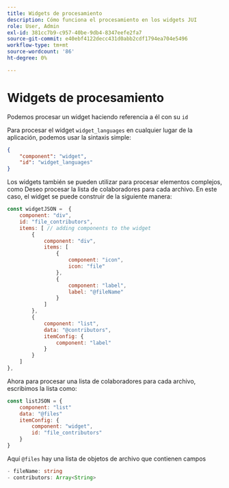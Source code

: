 ```yaml
---
title: Widgets de procesamiento
description: Cómo funciona el procesamiento en los widgets JUI
role: User, Admin
exl-id: 381cc7b9-c957-40be-9db4-8347eefe2fa7
source-git-commit: e40ebf4122decc431d0abb2cdf1794ea704e5496
workflow-type: tm+mt
source-wordcount: '86'
ht-degree: 0%

---
```


# Widgets de procesamiento

Podemos procesar un widget haciendo referencia a él con su `id`

Para procesar el widget `widget_languages` en cualquier lugar de la aplicación, podemos usar la sintaxis simple:

```json
{
    "component": "widget",
    "id": "widget_languages"
}
```

Los widgets también se pueden utilizar para procesar elementos complejos, como Deseo procesar la lista de colaboradores para cada archivo.
En este caso, el widget se puede construir de la siguiente manera:

```js title="fileContributorsWidget.js"
const widgetJSON =  {
    component: "div", 
    id: "file_contributors", 
    items: [ // adding components to the widget
        {
            component: "div",
            items: [
                {
                    component: "icon",
                    icon: "file"
                },
                {
                    component: "label",
                    label: "@fileName"
                }
            ]
        },
        {
            component: "list",
            data: "@contributors",
            itemConfig: {
                component: "label"
            }
        }
    ]
},
```

Ahora para procesar una lista de colaboradores para cada archivo, escribimos la lista como:

```js title="fileContributorsList.js"
const listJSON = {
    component: "list"
    data: "@files"
    itemConfig: {
        component: "widget",
        id: "file_contributors"
    }
}
```

Aquí `@files` hay una lista de objetos de archivo que contienen campos

```typescript
- fileName: string
- contributors: Array<String>
```
